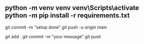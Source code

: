 python -m venv venv
venv\Scripts\activate
python -m pip install -r requirements.txt
----------

git commit -m "setup done"
git push -u origin main

git add .
git commit -m "your message"
git push